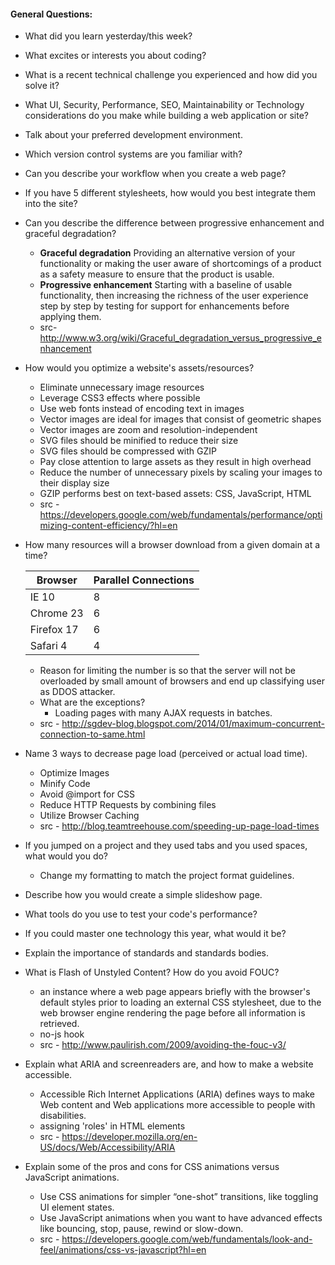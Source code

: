 #### General Questions:

* What did you learn yesterday/this week?
* What excites or interests you about coding?
* What is a recent technical challenge you experienced and how did you solve it?
* What UI, Security, Performance, SEO, Maintainability or Technology considerations do you make while building a web application or site?
* Talk about your preferred development environment.
* Which version control systems are you familiar with?
* Can you describe your workflow when you create a web page?
* If you have 5 different stylesheets, how would you best integrate them into the site?
* Can you describe the difference between progressive enhancement and graceful degradation?
  - **Graceful degradation** Providing an alternative version of your functionality or making the user aware of shortcomings of a product as a safety measure to ensure that the product is usable. 
  - **Progressive enhancement** Starting with a baseline of usable functionality, then increasing the richness of the user experience step by step by testing for support for enhancements before applying them. 
  - src- http://www.w3.org/wiki/Graceful_degradation_versus_progressive_enhancement
* How would you optimize a website's assets/resources?
  - Eliminate unnecessary image resources
  - Leverage CSS3 effects where possible
  - Use web fonts instead of encoding text in images
  - Vector images are ideal for images that consist of geometric shapes
  - Vector images are zoom and resolution-independent
  - SVG files should be minified to reduce their size
  - SVG files should be compressed with GZIP
  - Pay close attention to large assets as they result in high overhead
  - Reduce the number of unnecessary pixels by scaling your images to their display size
  - GZIP performs best on text-based assets: CSS, JavaScript, HTML
  - src - https://developers.google.com/web/fundamentals/performance/optimizing-content-efficiency/?hl=en
* How many resources will a browser download from a given domain at a time?

  | Browser | Parallel Connections |
  | ------- | --------------------- |
  | IE 10 | 8 |
  | Chrome 23 | 6 |
  | Firefox 17 | 6 |
  | Safari 4 | 4 |
  
  - Reason for limiting the number is so that the server will not be overloaded by small amount of browsers and end up classifying user as DDOS attacker.
  
  * What are the exceptions?
    - Loading pages with many AJAX requests in batches. 
  * src - http://sgdev-blog.blogspot.com/2014/01/maximum-concurrent-connection-to-same.html
* Name 3 ways to decrease page load (perceived or actual load time).
  - Optimize Images
  - Minify Code
  - Avoid @import for CSS
  - Reduce HTTP Requests by combining files
  - Utilize Browser Caching
  - src - http://blog.teamtreehouse.com/speeding-up-page-load-times
* If you jumped on a project and they used tabs and you used spaces, what would you do?
  - Change my formatting to match the project format guidelines.
* Describe how you would create a simple slideshow page.
* What tools do you use to test your code's performance?
* If you could master one technology this year, what would it be?
* Explain the importance of standards and standards bodies.
* What is Flash of Unstyled Content? How do you avoid FOUC?
  - an instance where a web page appears briefly with the browser's default styles prior to loading an external CSS stylesheet, due to the web browser engine rendering the page before all information is retrieved.
  - no-js hook
  - src - http://www.paulirish.com/2009/avoiding-the-fouc-v3/
* Explain what ARIA and screenreaders are, and how to make a website accessible.
  - Accessible Rich Internet Applications (ARIA) defines ways to make Web content and Web applications more accessible to people with disabilities.
  - assigning 'roles' in HTML elements
  - src - https://developer.mozilla.org/en-US/docs/Web/Accessibility/ARIA
* Explain some of the pros and cons for CSS animations versus JavaScript animations.
  - Use CSS animations for simpler “one-shot” transitions, like toggling UI element states.
  - Use JavaScript animations when you want to have advanced effects like bouncing, stop, pause, rewind or slow-down.
  - src - https://developers.google.com/web/fundamentals/look-and-feel/animations/css-vs-javascript?hl=en
